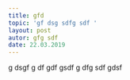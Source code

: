 ```yaml
---
title: gfd
topic: 'gf dsg sdfg sdf '
layout: post
autor: gfg sdf
date: 22.03.2019
---
```

g dsgf g df gdf gsdf g dfg sdf gdsf
